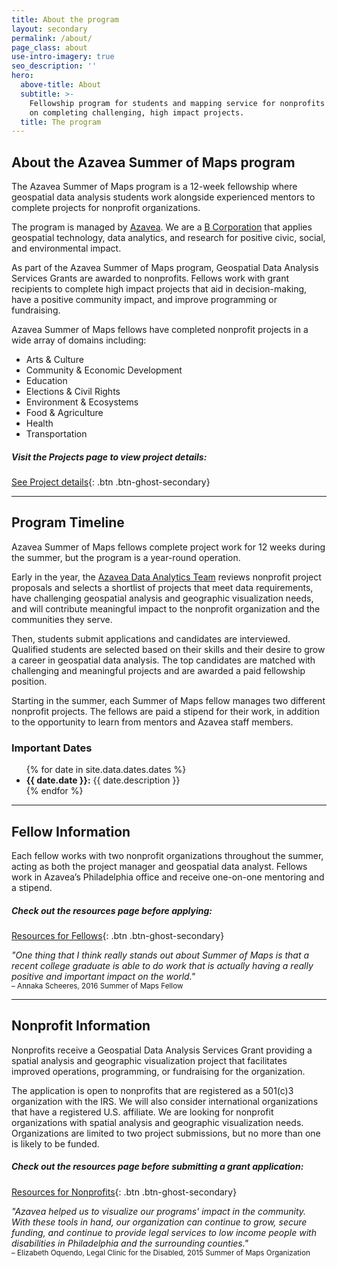 ```yaml
---
title: About the program
layout: secondary
permalink: /about/
page_class: about
use-intro-imagery: true
seo_description: ''
hero:
  above-title: About
  subtitle: >-
    Fellowship program for students and mapping service for nonprofits focused
    on completing challenging, high impact projects.
  title: The program
---
```

## About the Azavea Summer of Maps program
The Azavea Summer of Maps program is a 12-week fellowship where geospatial data analysis students work alongside experienced mentors to complete projects for nonprofit organizations.

The program is managed by [Azavea](https://azavea.com). We are a [B Corporation](http://www.bcorporation.net/community/azavea) that applies geospatial technology, data analytics, and research for positive civic, social, and environmental impact.

As part of the Azavea Summer of Maps program, Geospatial Data Analysis Services Grants are awarded to nonprofits. Fellows work with grant recipients to complete high impact projects that aid in decision-making, have a positive community impact, and improve programming or fundraising.

Azavea Summer of Maps fellows have completed nonprofit projects in a wide array of domains including:

- Arts & Culture
- Community & Economic Development
- Education
- Elections & Civil Rights
- Environment & Ecosystems
- Food & Agriculture
- Health
- Transportation

##### Visit the Projects page to view project details:
[See Project details](/projects/){: .btn .btn-ghost-secondary}

___
## Program Timeline
Azavea Summer of Maps fellows complete project work for 12 weeks during the summer, but the program is a year-round operation.

Early in the year, the [Azavea Data Analytics Team](https://www.azavea.com/services/data-analytics/) reviews nonprofit project proposals and selects a shortlist of projects that meet data requirements, have challenging geospatial analysis and geographic visualization needs, and will contribute meaningful impact to the nonprofit organization and the communities they serve.

Then, students submit applications and candidates are interviewed. Qualified students are selected based on their skills and their desire to grow a career in geospatial data analysis. The top candidates are matched with challenging and meaningful projects and are awarded a paid fellowship position.

Starting in the summer, each Summer of Maps fellow manages two different nonprofit projects. The fellows are paid a stipend for their work, in addition to the opportunity to learn from mentors and Azavea staff members.


### Important Dates
<ul>
{% for date in site.data.dates.dates %}
<li>
  <strong>{{ date.date }}:</strong>
  {{ date.description }}
</li>
{% endfor %}
</ul>

___
## Fellow Information
Each fellow works with two nonprofit organizations throughout the summer, acting as both the project manager and geospatial data analyst. Fellows work in Azavea’s Philadelphia office and receive one-on-one mentoring and a stipend.

##### Check out the resources page before applying:
[Resources for Fellows](/fellow-guide/){: .btn .btn-ghost-secondary}

<em>"One thing that I think really stands out about Summer of Maps is that a recent college graduate is able to do work that is actually having a really positive and important impact on the world."</em><br>
<small>– Annaka Scheeres, 2016 Summer of Maps Fellow</small>

___
## Nonprofit Information
Nonprofits receive a Geospatial Data Analysis Services Grant providing a spatial analysis and geographic visualization project that facilitates improved operations, programming, or fundraising for the organization.

The application is open to nonprofits that are registered as a 501(c)3 organization with the IRS. We will also consider international organizations that have a registered U.S. affiliate. We are looking for nonprofit organizations with spatial analysis and geographic visualization needs. Organizations are limited to two project submissions, but no more than one is likely to be funded.

##### Check out the resources page before submitting a grant application:
[Resources for Nonprofits](/nonprofit-guide/){: .btn .btn-ghost-secondary}


<em>"Azavea helped us to visualize our programs' impact in the community. With these tools in hand, our organization can continue to grow, secure funding, and continue to provide legal services to low income people with disabilities in Philadelphia and the surrounding counties."</em><br>
<small>– Elizabeth Oquendo, Legal Clinic for the Disabled, 2015 Summer of Maps Organization</small>
